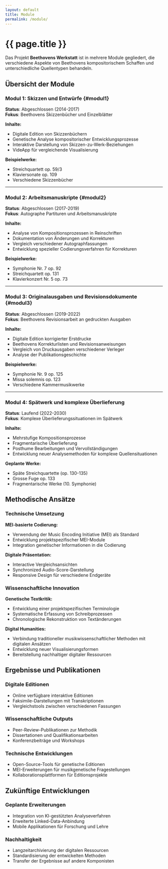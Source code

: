 ```yaml
---
layout: default
title: Module
permalink: /module/
---
```


<div class="content-wrapper">

# {{ page.title }}

Das Projekt **Beethovens Werkstatt** ist in mehrere Module gegliedert, die verschiedene Aspekte von Beethovens kompositorischem Schaffen und unterschiedliche Quellentypen behandeln.

## Übersicht der Module

### Modul 1: Skizzen und Entwürfe {#modul1}
**Status**: Abgeschlossen (2014-2017)  
**Fokus**: Beethovens Skizzenbücher und Einzelblätter

**Inhalte:**
- Digitale Edition von Skizzenbüchern
- Genetische Analyse kompositorischer Entwicklungsprozesse
- Interaktive Darstellung von Skizzen-zu-Werk-Beziehungen
- VideApp für vergleichende Visualisierung

**Beispielwerke:**
- Streichquartett op. 59/3
- Klaviersonate op. 109
- Verschiedene Skizzenbücher

---

### Modul 2: Arbeitsmanuskripte {#modul2}
**Status**: Abgeschlossen (2017-2019)  
**Fokus**: Autographe Partituren und Arbeitsmanuskripte

**Inhalte:**
- Analyse von Kompositionsprozessen in Reinschriften
- Dokumentation von Änderungen und Korrekturen
- Vergleich verschiedener Autographfassungen
- Entwicklung spezieller Codierungsverfahren für Korrekturen

**Beispielwerke:**
- Symphonie Nr. 7 op. 92
- Streichquartett op. 131
- Klavierkonzert Nr. 5 op. 73

---

### Modul 3: Originalausgaben und Revisionsdokumente {#modul3}
**Status**: Abgeschlossen (2019-2022)  
**Fokus**: Beethovens Revisionsarbeit an gedruckten Ausgaben

**Inhalte:**
- Digitale Edition korrigierter Erstdrucke
- Beethovens Korrekturlisten und Revisionsanweisungen
- Vergleich von Druckausgaben verschiedener Verleger
- Analyse der Publikationsgeschichte

**Beispielwerke:**
- Symphonie Nr. 9 op. 125
- Missa solemnis op. 123
- Verschiedene Kammermusikwerke

---

### Modul 4: Spätwerk und komplexe Überlieferung
**Status**: Laufend (2022-2030)  
**Fokus**: Komplexe Überlieferungssituationen im Spätwerk

**Inhalte:**
- Mehrstufige Kompositionsprozesse
- Fragmentarische Überlieferung
- Posthume Bearbeitungen und Vervollständigungen
- Entwicklung neuer Analysemethoden für komplexe Quellensituationen

**Geplante Werke:**
- Späte Streichquartette (op. 130-135)
- Grosse Fuge op. 133
- Fragmentarische Werke (10. Symphonie)

## Methodische Ansätze

### Technische Umsetzung

**MEI-basierte Codierung:**
- Verwendung der Music Encoding Initiative (MEI) als Standard
- Entwicklung projektspezifischer MEI-Module
- Integration genetischer Informationen in die Codierung

**Digitale Präsentation:**
- Interactive Vergleichsansichten
- Synchronized Audio-Score-Darstellung
- Responsive Design für verschiedene Endgeräte

### Wissenschaftliche Innovation

**Genetische Textkritik:**
- Entwicklung einer projektspezifischen Terminologie
- Systematische Erfassung von Schreibprozessen
- Chronologische Rekonstruktion von Textänderungen

**Digital Humanities:**
- Verbindung traditioneller musikwissenschaftlicher Methoden mit digitalen Ansätzen
- Entwicklung neuer Visualisierungsformen
- Bereitstellung nachhaltiger digitaler Ressourcen

## Ergebnisse und Publikationen

### Digitale Editionen
- Online verfügbare interaktive Editionen
- Faksimile-Darstellungen mit Transkriptionen
- Vergleichstools zwischen verschiedenen Fassungen

### Wissenschaftliche Outputs
- Peer-Review-Publikationen zur Methodik
- Dissertationen und Qualifikationsarbeiten
- Konferenzbeiträge und Workshops

### Technische Entwicklungen
- Open-Source-Tools für genetische Editionen
- MEI-Erweiterungen für musikgenetische Fragestellungen
- Kollaborationsplattformen für Editionsprojekte

## Zukünftige Entwicklungen

### Geplante Erweiterungen
- Integration von KI-gestützten Analyseverfahren
- Erweiterte Linked-Data-Anbindung
- Mobile Applikationen für Forschung und Lehre

### Nachhaltigkeit
- Langzeitarchivierung der digitalen Ressourcen
- Standardisierung der entwickelten Methoden
- Transfer der Ergebnisse auf andere Komponisten

</div>
